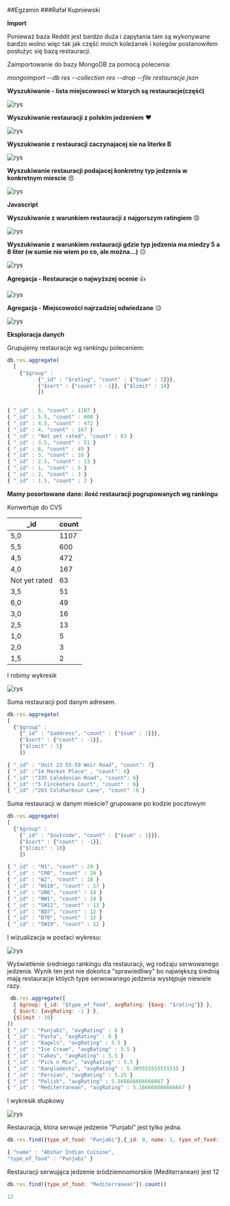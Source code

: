 ##Egzamin
###Rafał Kupniewski

**Import**

Ponieważ baza Reddit jest bardzo duża i zapytania tam są wykonywane bardzo wolno więc tak jak część moich koleżanek i kolegów postanowiłem posłużyc się bazą restauracji.


Zaimportowanie do bazy MongoDB za pomocą polecenia:

*mongoimport  --db res --collection res --drop --file restauracje.json*

**Wyszukiwanie - lista miejscowosci w ktorych są restauracje(część)**

![rys](pic/s10.jpg)

**Wyszukiwanie restauracji z polskim jedzeniem** :heart:

![rys](pic/s3.jpg)


**Wyszukiwanie z restauracji zaczynajacej sie na literke B**

![rys](pic/s5.jpg)


**Wyszukiwanie restauracji podajacej konkretny typ jedzenia w konkretnym miescie** :angry:

![rys](pic/s4.jpg)

**Javascript**


**Wyszukiwanie z warunkiem restauracji z najgorszym ratingiem** :rage:

![rys](pic/s6.jpg)

**Wyszukiwanie z warunkiem restauracji gdzie typ jedzenia ma miedzy 5 a 8 liter (w sumie nie wiem po co, ale można...)** :confused:

![rys](pic/s9.jpg)

**Agregacja - Restauracje o najwyższej ocenie** :+1:

![rys](pic/s7.jpg)

**Agregacja - Miejscowości najrzadziej odwiedzane** :disappointed_relieved:

![rys](pic/s8.jpg)





__Eksploracja danych__

Grupujemy restauracje wg rankingu poleceniem:

```js
db.res.aggregate(
  [
    {"$group" :
          {"_id" : "$rating", "count" : {"$sum" : 1}}},
          {"$sort" : {"count" : -1}}, {"$limit" : 14}
          ])


{ "_id" : 5, "count" : 1107 }
{ "_id" : 5.5, "count" : 600 }
{ "_id" : 4.5, "count" : 472 }
{ "_id" : 4, "count" : 167 }
{ "_id" : "Not yet rated", "count" : 63 }
{ "_id" : 3.5, "count" : 51 }
{ "_id" : 6, "count" : 49 }
{ "_id" : 3, "count" : 16 }
{ "_id" : 2.5, "count" : 13 }
{ "_id" : 1, "count" : 5 }
{ "_id" : 2, "count" : 3 }
{ "_id" : 1.5, "count" : 2 }
```

**Mamy posortowane dane: ilość restauracji pogrupowanych wg rankingu**

Konwertuje do CVS

| _id            | count     |
|----------------|-----------|
| 5,0            |	1107    |
| 5,5            |	600      |
| 4,5            |	472      |
| 4,0            |	167      |
| Not yet rated  |	63       |
| 3,5            |	51       |
| 6,0            |	49       |
| 3,0            |	16       |
| 2,5            |	13       |
| 1,0            |	5        |
| 2,0            |	3        |
| 1,5            |	2        |

I robimy wykresik

![rys](pic/s11.png)

Suma restauracji pod danym adresem.

```js
db.res.aggregate(
[
  {"$group" :
    {"_id" : "$address", "count" : {"$sum" : 1}}},
    {"$sort" : {"count" : -1}},
    {"$limit" : 5}
    ])

{ "_id" : "Unit 23 55-59 Weir Road", "count": 7}
{ "_id" :"14 Market Place" , "count": 6}
{ "_id" :"335 Caledonian Road", "count": 6}
{ "_id" :"5 Circketers Court", "count" : 6}
{ "_id" :"203 Coldharbour Lane", "count" :6 }
```
Suma restauracji w danym mieście? grupowane po kodzie pocztowym

```js
db.res.aggregate(
[
  {"$group" :
    {"_id" : "$outcode", "count" : {"$sum" : 1}}},
    {"$sort" : {"count" : -1}},
    {"$limit" : 10}
    ])

{ "_id" : "N1", "count" : 29 }
{ "_id" : "CR0", "count" : 24 }
{ "_id" : "W2", "count" : 18 }
{ "_id" : "WS10", "count" : 17 }
{ "_id" : "UB6", "count" : 14 }
{ "_id" : "NW1", "count" : 14 }
{ "_id" : "SW11", "count" : 13 }
{ "_id" : "BD7", "count" : 12 }
{ "_id" : "B70", "count" : 12 }
{ "_id" : "SW19", "count" : 12 }
```
I wizualizacja w postaci wykresu:

![rys](pic/s12.png)

Wyświetlenie średniego rankingu dla restauracji, wg rodzaju serwowanego jedzenia.
Wynik ten jest nie dokońca "sprawiedliwy" bo największą średnią mają restauracje któych type serwowanego jedzenia występuje niewiele razy.
```js
 db.res.aggregate([
  { $group: {_id: "$type_of_food", avgRating: {$avg: "$rating"}} },
  { $sort: {avgRating: -1 } },
  {$limit : 10}
])
{ "_id" : "Punjabi", "avgRating" : 6 }
{ "_id" : "Pasta", "avgRating" : 6 }
{ "_id" : "Bagels", "avgRating" : 5.5 }
{ "_id" : "Ice Cream", "avgRating" : 5.5 }
{ "_id" : "Cakes", "avgRating" : 5.5 }
{ "_id" : "Pick n Mix", "avgRating" : 5.5 }
{ "_id" : "Bangladeshi", "avgRating" : 5.305555555555555 }
{ "_id" : "Persian", "avgRating" : 5.25 }
{ "_id" : "Polish", "avgRating" : 5.166666666666667 }
{ "_id" : "Mediterranean", "avgRating" : 5.166666666666667 }
```

I wykresik słupkowy

![rys](pic/s14.png)

Restauracja, która serwuje jedzenie "Punjabi" jest tylko jedna.
```js
db.res.find({type_of_food: "Punjabi"},{_id: 0, name: 1, type_of_food: 1})

{ "name" : "Abshar Indian Cuisine",
"type_of_food" : "Punjabi" }
```

Restauracji serwująca jedzenie śródziemnomorskie (Mediterranean) jest 12
```js
db.res.find({type_of_food: "Mediterranean"}).count()

12
```
